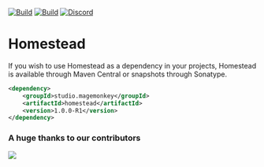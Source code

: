 [![Build](https://github.com/promcteam/homestead/actions/workflows/release.yml/badge.svg?branch=main)](https://s01.oss.sonatype.org/content/repositories/releases/studio/magemonkey/homestead/1.0.0-R1)
[![Build](https://github.com/promcteam/homestead/actions/workflows/devbuild.yml/badge.svg?branch=dev)](https://s01.oss.sonatype.org/content/repositories/snapshots/studio/magemonkey/homestead/1.0.0-R1)
[![Discord](https://dcbadge.vercel.app/api/server/6UzkTe6RvW?style=flat)](https://discord.gg/6UzkTe6RvW)

# Homestead

If you wish to use Homestead as a dependency in your projects, Homestead is available through Maven Central
or snapshots through Sonatype.

```xml
<dependency>
    <groupId>studio.magemonkey</groupId>
    <artifactId>homestead</artifactId>
    <version>1.0.0-R1</version>
</dependency>
```

### A huge thanks to our contributors

<a href="https://github.com/promcteam/homestead/graphs/contributors">
<img src="https://contrib.rocks/image?repo=promcteam/homestead" />
</a>